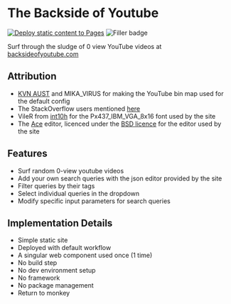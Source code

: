 # The Backside of Youtube

[![Deploy static content to Pages](https://github.com/Woukie/backside_of_youtube/actions/workflows/static.yml/badge.svg)](https://github.com/Woukie/backside_of_youtube/actions/workflows/static.yml) ![Filler badge](https://img.shields.io/badge/never_sybau-twin_%3C3-blue)

Surf through the sludge of 0 view YouTube videos at [backsideofyoutube.com](https://backsideofyoutube.com/)

## Attribution

- [KVN AUST](https://www.youtube.com/@KVNAUST) and MIKA_VIRUS for making the YouTube bin map used for the default config
- The StackOverflow users mentioned [here](https://github.com/Woukie/backside_of_youtube/blob/aefcbd09275df1c7c0bc3012cd1d1a757d32fd23/components.js)
- VileR from [int10h](https://int10h.org/) for the Px437_IBM_VGA_8x16 font used by the site
- The [Ace](https://github.com/ajaxorg/ace) editor, licenced under the [BSD licence](https://github.com/ajaxorg/ace/blob/6afb0480c3c58b04b5bd9a1585fdda73c904e6f3/LICENSE) for the editor used by the site

## Features

- Surf random 0-view youtube videos
- Add your own search queries with the json editor provided by the site
- Filter queries by their tags
- Select individual queries in the dropdown
- Modify specific input parameters for search queries

## Implementation Details

- Simple static site
- Deployed with default workflow
- A singular web component used once (1 time)
- No build step
- No dev environment setup
- No framework
- No package management
- Return to monkey
